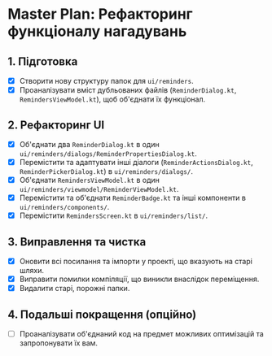 # Master Plan: Рефакторинг функціоналу нагадувань

## 1. Підготовка
- [x] Створити нову структуру папок для `ui/reminders`.
- [x] Проаналізувати вміст дубльованих файлів (`ReminderDialog.kt`, `RemindersViewModel.kt`), щоб об'єднати їх функціонал.

## 2. Рефакторинг UI
- [x] Об'єднати два `ReminderDialog.kt` в один `ui/reminders/dialogs/ReminderPropertiesDialog.kt`.
- [x] Перемістити та адаптувати інші діалоги (`ReminderActionsDialog.kt`, `ReminderPickerDialog.kt`) в `ui/reminders/dialogs/`.
- [x] Об'єднати `RemindersViewModel.kt` в один `ui/reminders/viewmodel/ReminderViewModel.kt`.
- [x] Перемістити та об'єднати `ReminderBadge.kt` та інші компоненти в `ui/reminders/components/`.
- [x] Перемістити `RemindersScreen.kt` в `ui/reminders/list/`.

## 3. Виправлення та чистка
- [x] Оновити всі посилання та імпорти у проекті, що вказують на старі шляхи.
- [x] Виправити помилки компіляції, що виникли внаслідок переміщення.
- [x] Видалити старі, порожні папки.

## 4. Подальші покращення (опційно)
- [ ] Проаналізувати об'єднаний код на предмет можливих оптимізацій та запропонувати їх вам.
